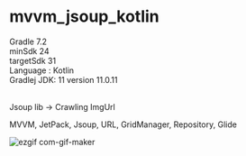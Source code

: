 # mvvm_jsoup_kotlin

Gradle 7.2 <br>
minSdk 24 <br>
targetSdk 31 <br>
Language : Kotlin <br>
Gradlej JDK: 11 version 11.0.11 <br> <br>


Jsoup lib -> Crawling ImgUrl<br>



MVVM, JetPack, Jsoup, URL, GridManager, Repository, Glide <br>


![ezgif com-gif-maker](https://user-images.githubusercontent.com/47763201/163080075-8d20bf55-28bd-4bd7-9888-474d89a05eaa.gif)
